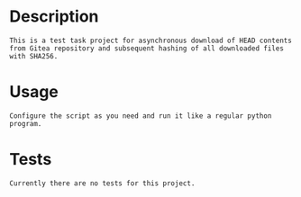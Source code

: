 # Description
    This is a test task project for asynchronous download of HEAD contents from Gitea repository and subsequent hashing of all downloaded files with SHA256.
# Usage
    Configure the script as you need and run it like a regular python program.
# Tests
    Currently there are no tests for this project.
